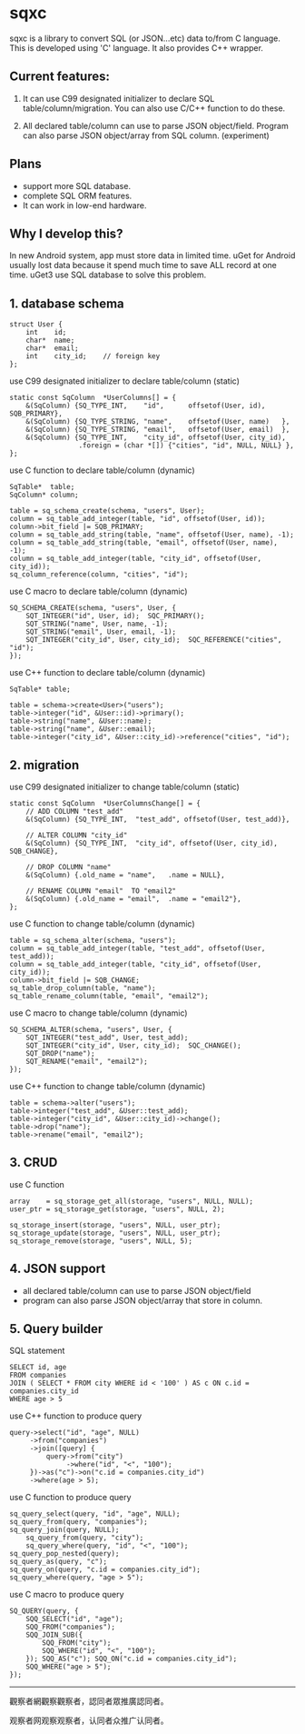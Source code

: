 # sqxc

sqxc is a library to convert SQL (or JSON...etc) data to/from C language.
This is developed using 'C' language. It also provides C++ wrapper.

## Current features:
1. It can use C99 designated initializer to declare SQL table/column/migration.
   You can also use C/C++ function to do these.

2. All declared table/column can use to parse JSON object/field.
   Program can also parse JSON object/array from SQL column. (experiment)

## Plans
- support more SQL database.
- complete SQL ORM features.
- It can work in low-end hardware.

## Why I develop this?
In new Android system, app must store data in limited time.
uGet for Android usually lost data because it spend much time to save ALL record at one time.
uGet3 use SQL database to solve this problem.


## 1. database schema

	struct User {
		int    id;
		char*  name;
		char*  email;
		int    city_id;    // foreign key
	};

 use C99 designated initializer to declare table/column (static)

	static const SqColumn  *UserColumns[] = {
		&(SqColumn) {SQ_TYPE_INT,    "id",      offsetof(User, id),    SQB_PRIMARY},
		&(SqColumn) {SQ_TYPE_STRING, "name",    offsetof(User, name)   },
		&(SqColumn) {SQ_TYPE_STRING, "email",   offsetof(User, email)  },
		&(SqColumn) {SQ_TYPE_INT,    "city_id", offsetof(User, city_id),
		             .foreign = (char *[]) {"cities", "id", NULL, NULL} },
	};

 use C function to declare table/column (dynamic)

	SqTable*  table;
	SqColumn* column;

	table = sq_schema_create(schema, "users", User);
	column = sq_table_add_integer(table, "id", offsetof(User, id));
	column->bit_field |= SQB_PRIMARY;
	column = sq_table_add_string(table, "name", offsetof(User, name), -1);
	column = sq_table_add_string(table, "email", offsetof(User, name), -1);
	column = sq_table_add_integer(table, "city_id", offsetof(User, city_id));
	sq_column_reference(column, "cities", "id");

 use C macro to declare table/column (dynamic)

	SQ_SCHEMA_CREATE(schema, "users", User, {
		SQT_INTEGER("id", User, id);  SQC_PRIMARY();
		SQT_STRING("name", User, name, -1);
		SQT_STRING("email", User, email, -1);
		SQT_INTEGER("city_id", User, city_id);  SQC_REFERENCE("cities", "id");
	});

 use C++ function to declare table/column (dynamic)

	SqTable* table;

	table = schema->create<User>("users");
	table->integer("id", &User::id)->primary();
	table->string("name", &User::name);
	table->string("name", &User::email);
	table->integer("city_id", &User::city_id)->reference("cities", "id");


## 2. migration

 use C99 designated initializer to change table/column (static)

	static const SqColumn  *UserColumnsChange[] = {
		// ADD COLUMN "test_add"
		&(SqColumn) {SQ_TYPE_INT,  "test_add", offsetof(User, test_add)},

		// ALTER COLUMN "city_id"
		&(SqColumn) {SQ_TYPE_INT,  "city_id", offsetof(User, city_id), SQB_CHANGE},

		// DROP COLUMN "name"
		&(SqColumn) {.old_name = "name",   .name = NULL},

		// RENAME COLUMN "email"  TO "email2"
		&(SqColumn) {.old_name = "email",  .name = "email2"},
	};

 use C function to change table/column (dynamic)

	table = sq_schema_alter(schema, "users");
	column = sq_table_add_integer(table, "test_add", offsetof(User, test_add));
	column = sq_table_add_integer(table, "city_id", offsetof(User, city_id));
	column->bit_field |= SQB_CHANGE;
	sq_table_drop_column(table, "name");
	sq_table_rename_column(table, "email", "email2");

 use C macro to change table/column (dynamic)

	SQ_SCHEMA_ALTER(schema, "users", User, {
		SQT_INTEGER("test_add", User, test_add);
		SQT_INTEGER("city_id", User, city_id);  SQC_CHANGE();
		SQT_DROP("name");
		SQT_RENAME("email", "email2");
	});

 use C++ function to change table/column (dynamic)

	table = schema->alter("users");
	table->integer("test_add", &User::test_add);
	table->integer("city_id", &User::city_id)->change();
	table->drop("name");
	table->rename("email", "email2");


## 3. CRUD

 use C function

	array    = sq_storage_get_all(storage, "users", NULL, NULL);
	user_ptr = sq_storage_get(storage, "users", NULL, 2);

	sq_storage_insert(storage, "users", NULL, user_ptr);
	sq_storage_update(storage, "users", NULL, user_ptr);
	sq_storage_remove(storage, "users", NULL, 5);


## 4. JSON support

- all declared table/column can use to parse JSON object/field
- program can also parse JSON object/array that store in column.


## 5. Query builder

 SQL statement

	SELECT id, age
	FROM companies
	JOIN ( SELECT * FROM city WHERE id < '100' ) AS c ON c.id = companies.city_id
	WHERE age > 5

 use C++ function to produce query

	query->select("id", "age", NULL)
	     ->from("companies")
	     ->join([query] {
	         query->from("city")
	              ->where("id", "<", "100");
	     })->as("c")->on("c.id = companies.city_id")
	     ->where(age > 5);

 use C function to produce query

	sq_query_select(query, "id", "age", NULL);
	sq_query_from(query, "companies");
	sq_query_join(query, NULL);
		sq_query_from(query, "city");
		sq_query_where(query, "id", "<", "100");
	sq_query_pop_nested(query);
	sq_query_as(query, "c");
	sq_query_on(query, "c.id = companies.city_id");
	sq_query_where(query, "age > 5");

 use C macro to produce query

	SQ_QUERY(query, {
		SQQ_SELECT("id", "age");
		SQQ_FROM("companies");
		SQQ_JOIN_SUB({
			SQQ_FROM("city");
			SQQ_WHERE("id", "<", "100");
		}); SQQ_AS("c"); SQQ_ON("c.id = companies.city_id");
		SQQ_WHERE("age > 5");
	});

---

觀察者網觀察觀察者，認同者眾推廣認同者。

观察者网观察观察者，认同者众推广认同者。

